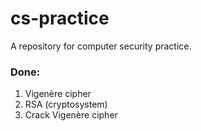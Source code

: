 # cs-practice

A repository for computer security practice.

### Done:

1. Vigenère cipher
1. RSA (cryptosystem)
1. Crack Vigenère cipher
